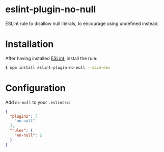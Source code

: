 # eslint-plugin-no-null

ESLint rule to disallow null literals, to encourage using undefined instead.

# Installation

After having installed [ESLint](https://www.github.com/eslint/eslint), install the rule:

```bash
$ npm install eslint-plugin-no-null --save-dev
```

# Configuration

Add `no-null` to your `.eslintrc`:

```json
{
  "plugins": [
    "no-null"
  ],
  "rules": {
    "no-null": 2
  }
}
```
